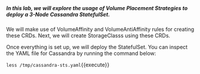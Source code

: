</br>

##### In this lab, we will explore the usage of Volume Placement Strategies to deploy a 3-Node Cassandra StatefulSet.


We will make use of VolumeAffinity and VolumeAntiAffinity rules for creating these CRDs. Next, we will create StorageClasss using these CRDs. 


Once everything is set up, we will deploy the StatefulSet. You can inspect the YAML file for Cassandra by running the command below:

`less /tmp/cassandra-sts.yaml`{{execute}}


